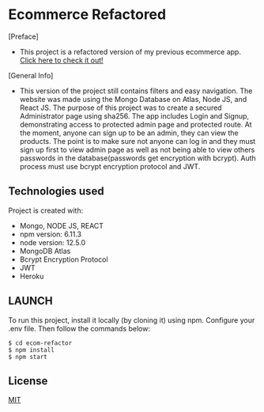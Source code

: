 # Ecommerce Refactored
[Preface]
* This project is a refactored version of my previous ecommerce app. [Click here to check it out!](https://github.com/jgiler/ecom-phase-3-4)

[General Info]
* This version of the project still contains filters and easy navigation. The website was made using the Mongo Database on Atlas, Node JS, and React JS. The purpose of this project was to create a secured Administrator page using sha256.  The app includes Login and Signup, demonstrating access to protected admin page and protected route. At the moment, anyone can sign up to be an admin, they can view the products. The point is to make sure not anyone can log in and they must sign up first to view admin page as well as not being able to view others passwords in the database(passwords get encryption with bcrypt). Auth process must use bcrypt encryption protocol and JWT.

## Technologies used
Project is created with:
* Mongo, NODE JS, REACT
* npm version: 6.11.3
* node version: 12.5.0
* MongoDB Atlas
* Bcrypt Encryption Protocol
* JWT
* Heroku

## LAUNCH 
To run this project, install it locally (by cloning it) using npm. Configure your .env file. Then follow the commands below: 
```
$ cd ecom-refactor
$ npm install
$ npm start
```

## License
[MIT](https://choosealicense.com/licenses/mit/)




